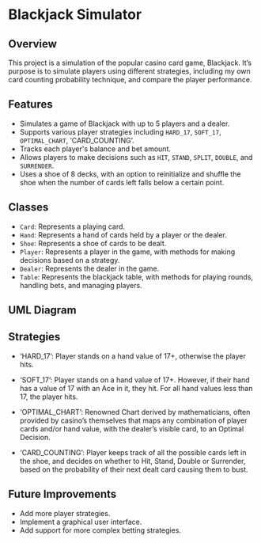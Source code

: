 # Blackjack Simulator
## Overview
This project is a simulation of the popular casino card game, Blackjack. It’s purpose is to simulate players using different strategies, including my own card counting probability technique, and compare the player performance.

## Features
- Simulates a game of Blackjack with up to 5 players and a dealer.
- Supports various player strategies including `HARD_17`, `SOFT_17`, `OPTIMAL_CHART`, ‘CARD_COUNTING’.
- Tracks each player's balance and bet amount.
- Allows players to make decisions such as `HIT`, `STAND`, `SPLIT`, `DOUBLE`, and `SURRENDER`.
- Uses a shoe of 8 decks, with an option to reinitialize and shuffle the shoe when the number of cards left falls below a certain point.

## Classes
- `Card`: Represents a playing card.
- `Hand`: Represents a hand of cards held by a player or the dealer.
- `Shoe`: Represents a shoe of cards to be dealt.
- `Player`: Represents a player in the game, with methods for making decisions based on a strategy.
- `Dealer`: Represents the dealer in the game.
- `Table`: Represents the blackjack table, with methods for playing rounds, handling bets, and managing players.
## UML Diagram

## Strategies
- ‘HARD_17’: Player stands on a hand value of 17+, otherwise the player hits.
- ‘SOFT_17’: Player stands on a hand value of 17+. However, if their hand has a value of 17 with an Ace in it, they hit. For all hand values less than 17, the player hits.
- ‘OPTIMAL_CHART’: Renowned Chart derived by mathematicians, often provided by casino’s themselves that maps any combination of player cards and/or hand value, with the dealer’s visible card, to an Optimal Decision. 

- ‘CARD_COUNTING’: Player keeps track of all the possible cards left in the shoe, and decides on whether to Hit, Stand, Double or Surrender, based on the probability of their next dealt card causing them to bust.
 

## Future Improvements
- Add more player strategies.
- Implement a graphical user interface.
- Add support for more complex betting strategies.

